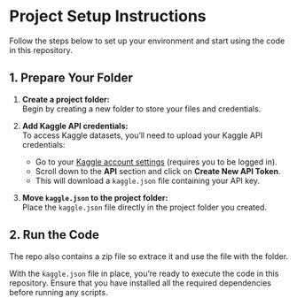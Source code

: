 # Project Setup Instructions

Follow the steps below to set up your environment and start using the code in this repository.

## 1. Prepare Your Folder

1. **Create a project folder:**  
   Begin by creating a new folder to store your files and credentials.

2. **Add Kaggle API credentials:**  
   To access Kaggle datasets, you’ll need to upload your Kaggle API credentials:
   - Go to your [Kaggle account settings](https://www.kaggle.com/account) (requires you to be logged in).
   - Scroll down to the **API** section and click on **Create New API Token**.
   - This will download a `kaggle.json` file containing your API key.

3. **Move `kaggle.json` to the project folder:**  
   Place the `kaggle.json` file directly in the project folder you created.

## 2. Run the Code
The repo also contains a zip file so extrace it and use the file with the folder.

With the `kaggle.json` file in place, you’re ready to execute the code in this repository. Ensure that you have installed all the required dependencies before running any scripts.
